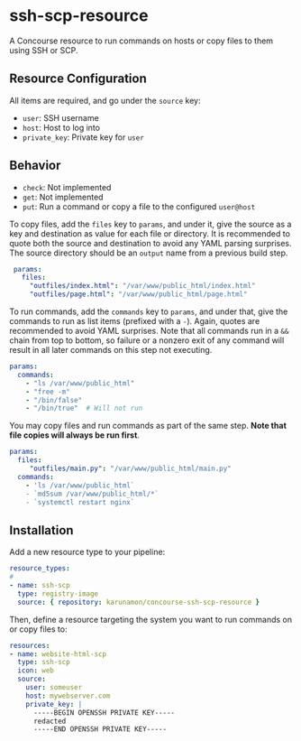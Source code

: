 # ssh-scp-resource
A Concourse resource to run commands on hosts or copy files to them using SSH or SCP.

## Resource Configuration
All items are required, and go under the `source` key:

* `user`: SSH username
* `host`: Host to log into
* `private_key`:  Private key for `user`

## Behavior
* `check`: Not implemented
* `get`: Not implemented
* `put`: Run a command or copy a file to the configured `user@host`

To copy files, add the `files` key to `params`, and under it, give the source as a key and destination as value for each file or directory. It is recommended to quote both the source and destination to avoid any YAML parsing surprises. The source directory should be an `output` name from a previous build step.

```yaml
 params:
   files:
     "outfiles/index.html": "/var/www/public_html/index.html"
     "outfiles/page.html": "/var/www/public_html/page.html"
 ```
 
To run commands, add the `commands` key to `params`, and under that, give the commands to run as list items (prefixed with a `-`). Again, quotes are recommended to avoid YAML surprises. Note that all commands run in a `&&` chain from top to bottom, so failure or a nonzero exit of any command will result in all later commands on this step not executing.

```yaml
params:
  commands:
    - "ls /var/www/public_html"
    - "free -m"
    - "/bin/false"
    - "/bin/true"  # Will not run
```

You may copy files and run commands as part of the same step. **Note that file copies will always be run first**.

```yaml
params:
  files:
     "outfiles/main.py": "/var/www/public_html/main.py"
  commands:
    - 'ls /var/www/public_html`
    - `md5sum /var/www/public_html/*`
    - `systemctl restart nginx`
```

## Installation
Add a new resource type to your pipeline:
```yaml
resource_types:
#
- name: ssh-scp
  type: registry-image
  source: { repository: karunamon/concourse-ssh-scp-resource }
```

Then, define a resource targeting the system you want to run commands on or copy files to:
```yaml
resources:
- name: website-html-scp
  type: ssh-scp
  icon: web
  source:
    user: someuser
    host: mywebserver.com
    private_key: |
      -----BEGIN OPENSSH PRIVATE KEY-----
      redacted
      -----END OPENSSH PRIVATE KEY-----
```
